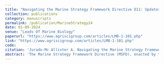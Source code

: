 ```yaml
---
title: "Navigating the Marine Strategy Framework Directive D11: Updates on Threshold Values and Future Perspectives"
collection: publications
category: manuscripts
permalink: /publication/MarineStrategy24
date: 01-09-2024
venue: "Leads Of Marine Biology"
paperurl: "https://www.agriscigroup.com/articles/LMB-1-101.php"
link: "https://www.agriscigroup.com/articles/LMB-1-101.php"
code: 
citation: 'Jurado-Mc Allister A. Navigating the Marine Strategy Framework Directive D11: Updates on Threshold Values and Future Perspectives. Lead Mar Biol. 2024; 1(1): 001-005'   
abstract: 'The Marine Strategy Framework Directive (MSFD), enacted by the European Union in 2008, seeks to achieve a Good Environmental Status (GES) for European seas through 11 qualitative descriptors. This paper specifically examines Descriptor 11 (D11), which focuses on the impact of anthropogenic noise on marine ecosystems. Despite significant advancements and extensive work done by expert groups and researchers to establish methodologies for assessing this issue, critical gaps remain, such as the effects of anthropogenic noise on many marine species, including cetaceans. As the second MSFD cycle concludes, this paper emphasizes the need for further research on other forms of energy, such as electromagnetic fields, and advocates for standardized approaches, including a unified Level of Onset of Adverse Biological Effects (LOBE) for species and habitat'.
---
```

